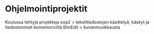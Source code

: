 # Ohjelmointiprojektit
Koulussa tehtyjä projekteja
oop2 = tekstitiedostojen käsittelyä, käskyt ja tiedostonimet komentoriviltä
BimEdit = kuvanmuokkausta
